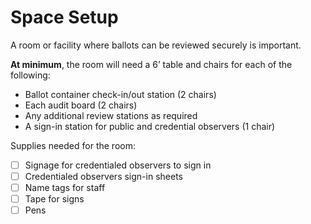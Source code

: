 # Space Setup

A room or facility where ballots can be reviewed securely is important.

**At minimum**, the room will need a 6’ table and chairs for each of the following:

* Ballot container check-in/out station (2 chairs)
* Each audit board (2 chairs)
* Any additional review stations as required
* A sign-in station for public and credential observers (1 chair)

Supplies needed for the room:

* [ ] Signage for credentialed observers to sign in
* [ ] Credentialed observers sign-in sheets
* [ ] Name tags for staff
* [ ] Tape for signs
* [ ] Pens
